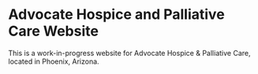 # Advocate Hospice and Palliative Care Website
This is a work-in-progress website for Advocate Hospice & Palliative Care, located in Phoenix, Arizona.

